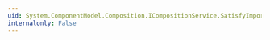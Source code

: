 ```yaml
---
uid: System.ComponentModel.Composition.ICompositionService.SatisfyImportsOnce(System.ComponentModel.Composition.Primitives.ComposablePart)
internalonly: False
---
```

